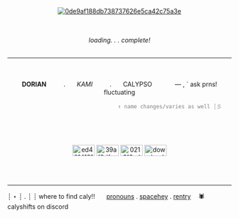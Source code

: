 <div id="header" align="center">
<a href="https://imgbb.com/"><img src="https://i.ibb.co/p3Sxs9g/0de9af188db738737626e5ca42c75a3e.jpg" alt="0de9af188db738737626e5ca42c75a3e" border="0"></a>
</div>
<br/><br/>
<p align="center">
  <i>loading. . . complete!</i>
  </br></br> </p>
  
  ---

  <p align="center">
  </br></br>
  <b>DORIAN</B>ㅤㅤㅤ.ㅤㅤ<i>KAMI</i>ㅤㅤㅤ.ㅤㅤCALYPSOㅤㅤㅤㅤ— , ` ask prns! fluctuating
  </p>
<p align="right">
<code style="color : grey"> ↑ name changes/varies as well ┆彡ㅤㅤ</code>
</p>
</br></br></br>
<p align="center">
    <a href="https://imgbb.com/"><img src="https://i.ibb.co/YthmTRs/ed401413113672dae48c539d7f1b6dea.jpg" alt="ed401413113672dae48c539d7f1b6dea" border="0" width=50 height=25></a>
    <a href="https://imgbb.com/"><img src="https://i.ibb.co/TKSqmYK/39af0dfcc76d1b6d16dcb506be2af542.jpg" alt="39af0dfcc76d1b6d16dcb506be2af542" border="0" width=50 height=25></a>
    <a href="https://imgbb.com/"><img src="https://i.ibb.co/54NCVT0/0216f6cd37b6d24022d3816661944a8c.jpg" alt="0216f6cd37b6d24022d3816661944a8c" border="0" width=50 height=25></a>
    <a href="https://imgbb.com/"><img src="https://i.ibb.co/p0kcC9V/download.png" alt="download" border="0" width=50 height=25></a>
</p>
</br></br>

---

┊ ⋆ ┊ . ┊ ┊ where to find caly!!ㅤㅤ[pronouns](https://pronouns.page/@sugurus) . [spacehey](https://spacehey.com/kenkojii) . [rentry](https://rentry.co/sugetos) ㅤ🕷ㅤ calyshifts on discord
